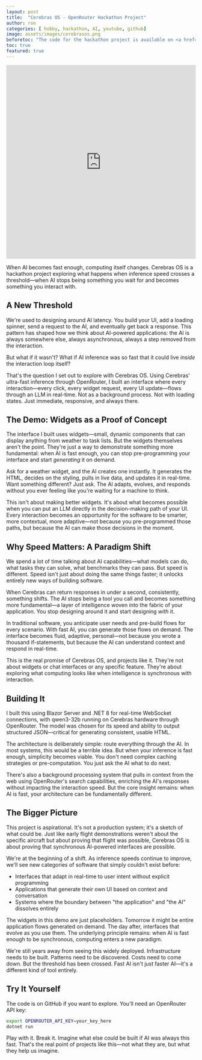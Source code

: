 ```yaml
---
layout: post
title:  "Cerebras OS - OpenRouter Hackathon Project"
author: ron
categories: [ hobby, hackathon, AI, youtube, github]
image: assets/images/cerebrasos.png
beforetoc: "The code for the hackathon project is available on <a href='https://github.com/iRonJ/cerebras_hackathon'>GitHub</a>"
toc: true
featured: true
---
```

<p><iframe style="width:100%;" height="515" src="https://www.youtube.com/embed/JLiflqAjGQg" frameborder="0" allowfullscreen></iframe></p>

When AI becomes fast enough, computing itself changes. Cerebras OS is a hackathon project exploring what happens when inference speed crosses a threshold—when AI stops being something you wait for and becomes something you interact with.

## A New Threshold

We're used to designing around AI latency. You build your UI, add a loading spinner, send a request to the AI, and eventually get back a response. This pattern has shaped how we think about AI-powered applications: the AI is always somewhere else, always asynchronous, always a step removed from the interaction.

But what if it wasn't? What if AI inference was so fast that it could live *inside* the interaction loop itself?

That's the question I set out to explore with Cerebras OS. Using Cerebras' ultra-fast inference through OpenRouter, I built an interface where every interaction—every click, every widget request, every UI update—flows through an LLM in real-time. Not as a background process. Not with loading states. Just immediate, responsive, and always there.

## The Demo: Widgets as a Proof of Concept

The interface I built uses widgets—small, dynamic components that can display anything from weather to task lists. But the widgets themselves aren't the point. They're just a way to demonstrate something more fundamental: when AI is fast enough, you can stop pre-programming your interface and start *generating* it on demand.

Ask for a weather widget, and the AI creates one instantly. It generates the HTML, decides on the styling, pulls in live data, and updates it in real-time. Want something different? Just ask. The AI adapts, evolves, and responds without you ever feeling like you're waiting for a machine to think.

This isn't about making better widgets. It's about what becomes possible when you can put an LLM directly in the decision-making path of your UI. Every interaction becomes an opportunity for the software to be smarter, more contextual, more adaptive—not because you pre-programmed those paths, but because the AI can make those decisions in the moment.

## Why Speed Matters: A Paradigm Shift

We spend a lot of time talking about AI capabilities—what models can do, what tasks they can solve, what benchmarks they can pass. But speed is different. Speed isn't just about doing the same things faster; it unlocks entirely new ways of building software.

When Cerebras can return responses in under a second, consistently, something shifts. The AI stops being a tool you call and becomes something more fundamental—a layer of intelligence woven into the fabric of your application. You stop designing around it and start designing *with* it.

In traditional software, you anticipate user needs and pre-build flows for every scenario. With fast AI, you can generate those flows on demand. The interface becomes fluid, adaptive, personal—not because you wrote a thousand if-statements, but because the AI can understand context and respond in real-time.

This is the real promise of Cerebras OS, and projects like it. They're not about widgets or chat interfaces or any specific feature. They're about exploring what computing looks like when intelligence is synchronous with interaction.

## Building It

I built this using Blazor Server and .NET 8 for real-time WebSocket connections, with qwen3-32b running on Cerebras hardware through OpenRouter. The model was chosen for its speed and ability to output structured JSON—critical for generating consistent, usable HTML.

The architecture is deliberately simple: route everything through the AI. In most systems, this would be a terrible idea. But when your inference is fast enough, simplicity becomes viable. You don't need complex caching strategies or pre-computation. You just ask the AI what to do next.

There's also a background processing system that pulls in context from the web using OpenRouter's search capabilities, enriching the AI's responses without impacting the interaction speed. But the core insight remains: when AI is fast, your architecture can be fundamentally different.

## The Bigger Picture

This project is aspirational. It's not a production system; it's a sketch of what could be. Just like early flight demonstrations weren't about the specific aircraft but about proving that flight was possible, Cerebras OS is about proving that synchronous AI-powered interfaces are possible.

We're at the beginning of a shift. As inference speeds continue to improve, we'll see new categories of software that simply couldn't exist before:

- Interfaces that adapt in real-time to user intent without explicit programming
- Applications that generate their own UI based on context and conversation
- Systems where the boundary between "the application" and "the AI" dissolves entirely

The widgets in this demo are just placeholders. Tomorrow it might be entire application flows generated on demand. The day after, interfaces that evolve as you use them. The underlying principle remains: when AI is fast enough to be synchronous, computing enters a new paradigm.

We're still years away from seeing this widely deployed. Infrastructure needs to be built. Patterns need to be discovered. Costs need to come down. But the threshold has been crossed. Fast AI isn't just faster AI—it's a different kind of tool entirely.

## Try It Yourself

The code is on GitHub if you want to explore. You'll need an OpenRouter API key:

```bash
export OPENROUTER_API_KEY=your_key_here
dotnet run
```

Play with it. Break it. Imagine what else could be built if AI was always this fast. That's the real point of projects like this—not what they are, but what they help us imagine.
